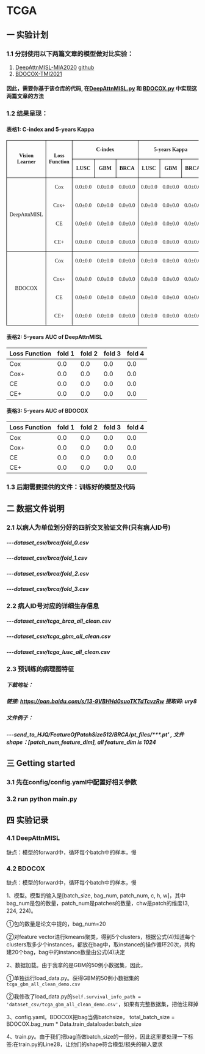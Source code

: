 # TCGA

## 一 实验计划
### 1.1 分别使用以下两篇文章的模型做对比实验：
1. [DeepAttnMISL-MIA2020](paper/DeepAttnMISL-MIA2020.pdf) [github](https://github.com/uta-smile/DeepAttnMISL)
2. [BDOCOX-TMI2021](paper/BDOCOX-TMI2021.pdf)
#### 因此，需要你基于该仓库的代码, 在[DeepAttnMISL.py](models/DeepAttnMISL.py) 和 [BDOCOX.py](models/BDOCOX.py) 中实现这两篇文章的方法

### 1.2 结果呈现：
#### 表格1: C-index and 5-years Kappa
<table class="MsoTableGrid" border="1" cellspacing="0" style="border-collapse:collapse;mso-table-layout-alt:fixed;border:none;
mso-border-left-alt:0.5000pt solid windowtext;mso-border-top-alt:0.5000pt solid windowtext;mso-border-right-alt:0.5000pt solid windowtext;
mso-border-bottom-alt:0.5000pt solid windowtext;mso-border-insideh:0.5000pt solid windowtext;mso-border-insidev:0.5000pt solid windowtext;
mso-padding-alt:0.0000pt 5.4000pt 0.0000pt 5.4000pt ;"><tbody><tr><td width="81" valign="center" rowspan="2" style="width:81.3500pt;padding:0.0000pt 5.4000pt 0.0000pt 5.4000pt ;border-left:1.0000pt solid windowtext;
mso-border-left-alt:0.5000pt solid windowtext;border-right:1.0000pt solid windowtext;mso-border-right-alt:0.5000pt solid windowtext;
border-top:1.0000pt solid windowtext;mso-border-top-alt:0.5000pt solid windowtext;border-bottom:1.0000pt solid windowtext;
mso-border-bottom-alt:0.5000pt solid windowtext;"><p class="MsoNormal" align="center" style="text-align:center;"><b><span style="font-family:宋体;mso-ascii-font-family:Calibri;mso-hansi-font-family:Calibri;
mso-bidi-font-family:'Times New Roman';font-weight:bold;font-size:10.5000pt;
mso-font-kerning:1.0000pt;"><font face="Calibri">Vision Learner</font></span></b><b><span style="font-family:Calibri;mso-fareast-font-family:宋体;mso-bidi-font-family:'Times New Roman';
font-weight:bold;font-size:10.5000pt;mso-font-kerning:1.0000pt;"><o:p></o:p></span></b></p></td><td width="54" valign="center" rowspan="2" style="width:54.7000pt;padding:0.0000pt 5.4000pt 0.0000pt 5.4000pt ;border-left:1.0000pt solid windowtext;
mso-border-left-alt:0.5000pt solid windowtext;border-right:1.0000pt solid windowtext;mso-border-right-alt:0.5000pt solid windowtext;
border-top:1.0000pt solid windowtext;mso-border-top-alt:0.5000pt solid windowtext;border-bottom:1.0000pt solid windowtext;
mso-border-bottom-alt:0.5000pt solid windowtext;"><p class="MsoNormal" align="center" style="text-align:center;"><b><span style="font-family:Calibri;mso-fareast-font-family:宋体;mso-bidi-font-family:'Times New Roman';
font-weight:bold;font-size:10.5000pt;mso-font-kerning:1.0000pt;">Loss Function</span></b><b><span style="font-family:Calibri;mso-fareast-font-family:宋体;mso-bidi-font-family:'Times New Roman';
font-weight:bold;font-size:10.5000pt;mso-font-kerning:1.0000pt;"><o:p></o:p></span></b></p></td><td width="146" valign="center" colspan="3" style="width:146.6500pt;padding:0.0000pt 5.4000pt 0.0000pt 5.4000pt ;border-left:1.0000pt solid windowtext;
mso-border-left-alt:0.5000pt solid windowtext;border-right:1.0000pt solid windowtext;mso-border-right-alt:0.5000pt solid windowtext;
border-top:1.0000pt solid windowtext;mso-border-top-alt:0.5000pt solid windowtext;border-bottom:1.0000pt solid windowtext;
mso-border-bottom-alt:0.5000pt solid windowtext;"><p class="MsoNormal" align="center" style="text-align:center;"><b><span style="font-family:Calibri;mso-fareast-font-family:宋体;mso-bidi-font-family:'Times New Roman';
font-weight:bold;font-size:10.5000pt;mso-font-kerning:1.0000pt;">C-index</span></b><b><span style="font-family:Calibri;mso-fareast-font-family:宋体;mso-bidi-font-family:'Times New Roman';
font-weight:bold;font-size:10.5000pt;mso-font-kerning:1.0000pt;"><o:p></o:p></span></b></p></td><td width="143" valign="center" colspan="3" style="width:143.4000pt;padding:0.0000pt 5.4000pt 0.0000pt 5.4000pt ;border-left:1.0000pt solid windowtext;
mso-border-left-alt:0.5000pt solid windowtext;border-right:1.0000pt solid windowtext;mso-border-right-alt:0.5000pt solid windowtext;
border-top:1.0000pt solid windowtext;mso-border-top-alt:0.5000pt solid windowtext;border-bottom:1.0000pt solid windowtext;
mso-border-bottom-alt:0.5000pt solid windowtext;"><p class="MsoNormal" align="center" style="text-align:center;"><b><span style="font-family:Calibri;mso-fareast-font-family:宋体;mso-bidi-font-family:'Times New Roman';
font-weight:bold;font-size:10.5000pt;mso-font-kerning:1.0000pt;">5-years Kappa</span></b><b><span style="font-family:Calibri;mso-fareast-font-family:宋体;mso-bidi-font-family:'Times New Roman';
font-weight:bold;font-size:10.5000pt;mso-font-kerning:1.0000pt;"><o:p></o:p></span></b></p></td></tr><tr><td width="50" valign="center" style="width:50.0000pt;padding:0.0000pt 5.4000pt 0.0000pt 5.4000pt ;border-left:1.0000pt solid windowtext;
mso-border-left-alt:0.5000pt solid windowtext;border-right:1.0000pt solid windowtext;mso-border-right-alt:0.5000pt solid windowtext;
border-top:none;mso-border-top-alt:0.5000pt solid windowtext;border-bottom:1.0000pt solid windowtext;
mso-border-bottom-alt:0.5000pt solid windowtext;"><p class="MsoNormal" align="center" style="text-align:center;"><b><span style="font-family:Calibri;mso-fareast-font-family:宋体;mso-bidi-font-family:'Times New Roman';
font-weight:bold;font-size:10.5000pt;mso-font-kerning:1.0000pt;">LUSC</span></b><b><span style="font-family:Calibri;mso-fareast-font-family:宋体;mso-bidi-font-family:'Times New Roman';
font-weight:bold;font-size:10.5000pt;mso-font-kerning:1.0000pt;"><o:p></o:p></span></b></p></td><td width="48" valign="center" style="width:48.0000pt;padding:0.0000pt 5.4000pt 0.0000pt 5.4000pt ;border-left:1.0000pt solid windowtext;
mso-border-left-alt:0.5000pt solid windowtext;border-right:1.0000pt solid windowtext;mso-border-right-alt:0.5000pt solid windowtext;
border-top:none;mso-border-top-alt:0.5000pt solid windowtext;border-bottom:1.0000pt solid windowtext;
mso-border-bottom-alt:0.5000pt solid windowtext;"><p class="MsoNormal" align="center" style="text-align:center;"><b><span style="font-family:Calibri;mso-fareast-font-family:宋体;mso-bidi-font-family:'Times New Roman';
font-weight:bold;font-size:10.5000pt;mso-font-kerning:1.0000pt;">GBM</span></b><b><span style="font-family:Calibri;mso-fareast-font-family:宋体;mso-bidi-font-family:'Times New Roman';
font-weight:bold;font-size:10.5000pt;mso-font-kerning:1.0000pt;"><o:p></o:p></span></b></p></td><td width="48" valign="center" style="width:48.6500pt;padding:0.0000pt 5.4000pt 0.0000pt 5.4000pt ;border-left:1.0000pt solid windowtext;
mso-border-left-alt:0.5000pt solid windowtext;border-right:1.0000pt solid windowtext;mso-border-right-alt:0.5000pt solid windowtext;
border-top:1.0000pt solid windowtext;mso-border-top-alt:0.5000pt solid windowtext;border-bottom:1.0000pt solid windowtext;
mso-border-bottom-alt:0.5000pt solid windowtext;"><p class="MsoNormal" align="center" style="text-align:center;"><b><span style="font-family:Calibri;mso-fareast-font-family:宋体;mso-bidi-font-family:'Times New Roman';
font-weight:bold;font-size:10.5000pt;mso-font-kerning:1.0000pt;">BRCA</span></b><b><span style="font-family:Calibri;mso-fareast-font-family:宋体;mso-bidi-font-family:'Times New Roman';
font-weight:bold;font-size:10.5000pt;mso-font-kerning:1.0000pt;"><o:p></o:p></span></b></p></td><td width="48" valign="center" style="width:48.0000pt;padding:0.0000pt 5.4000pt 0.0000pt 5.4000pt ;border-left:1.0000pt solid windowtext;
mso-border-left-alt:0.5000pt solid windowtext;border-right:1.0000pt solid windowtext;mso-border-right-alt:0.5000pt solid windowtext;
border-top:1.0000pt solid windowtext;mso-border-top-alt:0.5000pt solid windowtext;border-bottom:1.0000pt solid windowtext;
mso-border-bottom-alt:0.5000pt solid windowtext;"><p class="MsoNormal" align="center" style="text-align:center;"><b><span style="font-family:Calibri;mso-fareast-font-family:宋体;mso-bidi-font-family:'Times New Roman';
font-weight:bold;font-size:10.5000pt;mso-font-kerning:1.0000pt;">LUSC</span></b><b><span style="font-family:Calibri;mso-fareast-font-family:宋体;mso-bidi-font-family:'Times New Roman';
font-weight:bold;font-size:10.5000pt;mso-font-kerning:1.0000pt;"><o:p></o:p></span></b></p></td><td width="48" valign="center" style="width:48.0000pt;padding:0.0000pt 5.4000pt 0.0000pt 5.4000pt ;border-left:1.0000pt solid windowtext;
mso-border-left-alt:0.5000pt solid windowtext;border-right:1.0000pt solid windowtext;mso-border-right-alt:0.5000pt solid windowtext;
border-top:1.0000pt solid windowtext;mso-border-top-alt:0.5000pt solid windowtext;border-bottom:1.0000pt solid windowtext;
mso-border-bottom-alt:0.5000pt solid windowtext;"><p class="MsoNormal" align="center" style="text-align:center;"><b><span style="font-family:Calibri;mso-fareast-font-family:宋体;mso-bidi-font-family:'Times New Roman';
font-weight:bold;font-size:10.5000pt;mso-font-kerning:1.0000pt;">GBM</span></b><b><span style="font-family:Calibri;mso-fareast-font-family:宋体;mso-bidi-font-family:'Times New Roman';
font-weight:bold;font-size:10.5000pt;mso-font-kerning:1.0000pt;"><o:p></o:p></span></b></p></td><td width="47" valign="center" style="width:47.4000pt;padding:0.0000pt 5.4000pt 0.0000pt 5.4000pt ;border-left:1.0000pt solid windowtext;
mso-border-left-alt:0.5000pt solid windowtext;border-right:1.0000pt solid windowtext;mso-border-right-alt:0.5000pt solid windowtext;
border-top:1.0000pt solid windowtext;mso-border-top-alt:0.5000pt solid windowtext;border-bottom:1.0000pt solid windowtext;
mso-border-bottom-alt:0.5000pt solid windowtext;"><p class="MsoNormal" align="center" style="text-align:center;"><b><span style="font-family:Calibri;mso-fareast-font-family:宋体;mso-bidi-font-family:'Times New Roman';
font-weight:bold;font-size:10.5000pt;mso-font-kerning:1.0000pt;">BRCA</span></b><b><span style="font-family:Calibri;mso-fareast-font-family:宋体;mso-bidi-font-family:'Times New Roman';
font-weight:bold;font-size:10.5000pt;mso-font-kerning:1.0000pt;"><o:p></o:p></span></b></p></td></tr><tr><td width="81" valign="center" rowspan="4" style="width:81.3500pt;padding:0.0000pt 5.4000pt 0.0000pt 5.4000pt ;border-left:1.0000pt solid windowtext;
mso-border-left-alt:0.5000pt solid windowtext;border-right:1.0000pt solid windowtext;mso-border-right-alt:0.5000pt solid windowtext;
border-top:none;mso-border-top-alt:none;border-bottom:1.0000pt solid windowtext;
mso-border-bottom-alt:0.5000pt solid windowtext;"><p class="MsoNormal" align="center" style="text-align:center;"><span style="font-family:宋体;mso-ascii-font-family:Calibri;mso-hansi-font-family:Calibri;
mso-bidi-font-family:'Times New Roman';font-size:10.5000pt;mso-font-kerning:1.0000pt;"><font face="Calibri">DeepAttnMISL</font></span><span style="font-family:宋体;mso-ascii-font-family:Calibri;mso-hansi-font-family:Calibri;
mso-bidi-font-family:'Times New Roman';font-size:10.5000pt;mso-font-kerning:1.0000pt;"><o:p></o:p></span></p></td><td width="54" valign="center" style="width:54.7000pt;padding:0.0000pt 5.4000pt 0.0000pt 5.4000pt ;border-left:none;
mso-border-left-alt:none;border-right:1.0000pt solid windowtext;mso-border-right-alt:0.5000pt solid windowtext;
border-top:none;mso-border-top-alt:0.5000pt solid windowtext;border-bottom:none;
mso-border-bottom-alt:none;"><p class="MsoNormal" align="center" style="text-align:center;"><span style="font-family:宋体;mso-ascii-font-family:Calibri;mso-hansi-font-family:Calibri;
mso-bidi-font-family:'Times New Roman';font-size:10.5000pt;mso-font-kerning:1.0000pt;"><font face="Calibri">Cox</font></span><span style="font-family:宋体;mso-ascii-font-family:Calibri;mso-hansi-font-family:Calibri;
mso-bidi-font-family:'Times New Roman';font-size:10.5000pt;mso-font-kerning:1.0000pt;"><o:p></o:p></span></p></td><td width="50" valign="center" style="width:50.0000pt;padding:0.0000pt 5.4000pt 0.0000pt 5.4000pt ;border-left:none;
mso-border-left-alt:none;border-right:none;mso-border-right-alt:none;
border-top:none;mso-border-top-alt:0.5000pt solid windowtext;border-bottom:none;
mso-border-bottom-alt:none;"><p class="MsoNormal" align="center" style="text-align:center;"><span style="font-family:Calibri;mso-fareast-font-family:宋体;mso-bidi-font-family:'Times New Roman';
font-size:10.5000pt;mso-font-kerning:1.0000pt;">0.0±0.0</span><span style="font-family:Calibri;mso-fareast-font-family:宋体;mso-bidi-font-family:'Times New Roman';
font-size:10.5000pt;mso-font-kerning:1.0000pt;"><o:p></o:p></span></p></td><td width="48" valign="center" style="width:48.0000pt;padding:0.0000pt 5.4000pt 0.0000pt 5.4000pt ;border-left:none;
mso-border-left-alt:none;border-right:none;mso-border-right-alt:none;
border-top:none;mso-border-top-alt:0.5000pt solid windowtext;border-bottom:none;
mso-border-bottom-alt:none;"><p class="MsoNormal" align="center" style="text-align:center;"><span style="font-family:Calibri;mso-fareast-font-family:宋体;mso-bidi-font-family:'Times New Roman';
font-size:10.5000pt;mso-font-kerning:1.0000pt;">0.0±0.0</span><span style="font-family:Calibri;mso-fareast-font-family:宋体;mso-bidi-font-family:'Times New Roman';
font-size:10.5000pt;mso-font-kerning:1.0000pt;"><o:p></o:p></span></p></td><td width="48" valign="center" style="width:48.6500pt;padding:0.0000pt 5.4000pt 0.0000pt 5.4000pt ;border-left:none;
mso-border-left-alt:none;border-right:1.0000pt solid windowtext;mso-border-right-alt:0.5000pt solid windowtext;
border-top:none;mso-border-top-alt:0.5000pt solid windowtext;border-bottom:none;
mso-border-bottom-alt:none;"><p class="MsoNormal" align="center" style="text-align:center;"><span style="font-family:Calibri;mso-fareast-font-family:宋体;mso-bidi-font-family:'Times New Roman';
font-size:10.5000pt;mso-font-kerning:1.0000pt;">0.0±0.0</span><span style="font-family:Calibri;mso-fareast-font-family:宋体;mso-bidi-font-family:'Times New Roman';
font-size:10.5000pt;mso-font-kerning:1.0000pt;"><o:p></o:p></span></p></td><td width="48" valign="center" style="width:48.0000pt;padding:0.0000pt 5.4000pt 0.0000pt 5.4000pt ;border-left:none;
mso-border-left-alt:none;border-right:none;mso-border-right-alt:none;
border-top:none;mso-border-top-alt:0.5000pt solid windowtext;border-bottom:none;
mso-border-bottom-alt:none;"><p class="MsoNormal" align="center" style="text-align:center;"><span style="font-family:Calibri;mso-fareast-font-family:宋体;mso-bidi-font-family:'Times New Roman';
font-size:10.5000pt;mso-font-kerning:1.0000pt;">0.0±0.0</span><span style="font-family:Calibri;mso-fareast-font-family:宋体;mso-bidi-font-family:'Times New Roman';
font-size:10.5000pt;mso-font-kerning:1.0000pt;"><o:p></o:p></span></p></td><td width="48" valign="center" style="width:48.0000pt;padding:0.0000pt 5.4000pt 0.0000pt 5.4000pt ;border-left:none;
mso-border-left-alt:none;border-right:none;mso-border-right-alt:none;
border-top:none;mso-border-top-alt:0.5000pt solid windowtext;border-bottom:none;
mso-border-bottom-alt:none;"><p class="MsoNormal" align="center" style="text-align:center;"><span style="font-family:Calibri;mso-fareast-font-family:宋体;mso-bidi-font-family:'Times New Roman';
font-size:10.5000pt;mso-font-kerning:1.0000pt;">0.0±0.0</span><span style="font-family:Calibri;mso-fareast-font-family:宋体;mso-bidi-font-family:'Times New Roman';
font-size:10.5000pt;mso-font-kerning:1.0000pt;"><o:p></o:p></span></p></td><td width="47" valign="center" style="width:47.4000pt;padding:0.0000pt 5.4000pt 0.0000pt 5.4000pt ;border-left:none;
mso-border-left-alt:none;border-right:1.0000pt solid windowtext;mso-border-right-alt:0.5000pt solid windowtext;
border-top:none;mso-border-top-alt:0.5000pt solid windowtext;border-bottom:none;
mso-border-bottom-alt:none;"><p class="MsoNormal" align="center" style="text-align:center;"><span style="font-family:Calibri;mso-fareast-font-family:宋体;mso-bidi-font-family:'Times New Roman';
font-size:10.5000pt;mso-font-kerning:1.0000pt;">0.0±0.0</span><span style="font-family:Calibri;mso-fareast-font-family:宋体;mso-bidi-font-family:'Times New Roman';
font-size:10.5000pt;mso-font-kerning:1.0000pt;"><o:p></o:p></span></p></td></tr><tr><td width="54" valign="center" style="width:54.7000pt;padding:0.0000pt 5.4000pt 0.0000pt 5.4000pt ;border-left:none;
mso-border-left-alt:none;border-right:1.0000pt solid windowtext;mso-border-right-alt:0.5000pt solid windowtext;
border-top:none;mso-border-top-alt:none;border-bottom:none;
mso-border-bottom-alt:none;"><p class="MsoNormal" align="center" style="text-align:center;"><span style="font-family:Calibri;mso-fareast-font-family:宋体;mso-bidi-font-family:'Times New Roman';
font-size:10.5000pt;mso-font-kerning:1.0000pt;">Cox+</span><span style="font-family:Calibri;mso-fareast-font-family:宋体;mso-bidi-font-family:'Times New Roman';
font-size:10.5000pt;mso-font-kerning:1.0000pt;"><o:p></o:p></span></p></td><td width="50" valign="center" style="width:50.0000pt;padding:0.0000pt 5.4000pt 0.0000pt 5.4000pt ;border-left:none;
mso-border-left-alt:none;border-right:none;mso-border-right-alt:none;
border-top:none;mso-border-top-alt:none;border-bottom:none;
mso-border-bottom-alt:none;"><p class="MsoNormal" align="center" style="text-align:center;"><span style="font-family:Calibri;mso-fareast-font-family:宋体;mso-bidi-font-family:'Times New Roman';
font-size:10.5000pt;mso-font-kerning:1.0000pt;">0.0±0.0</span><span style="font-family:Calibri;mso-fareast-font-family:宋体;mso-bidi-font-family:'Times New Roman';
font-size:10.5000pt;mso-font-kerning:1.0000pt;"><o:p></o:p></span></p></td><td width="48" valign="center" style="width:48.0000pt;padding:0.0000pt 5.4000pt 0.0000pt 5.4000pt ;border-left:none;
mso-border-left-alt:none;border-right:none;mso-border-right-alt:none;
border-top:none;mso-border-top-alt:none;border-bottom:none;
mso-border-bottom-alt:none;"><p class="MsoNormal" align="center" style="text-align:center;"><span style="font-family:Calibri;mso-fareast-font-family:宋体;mso-bidi-font-family:'Times New Roman';
font-size:10.5000pt;mso-font-kerning:1.0000pt;">0.0±0.0</span><span style="font-family:Calibri;mso-fareast-font-family:宋体;mso-bidi-font-family:'Times New Roman';
font-size:10.5000pt;mso-font-kerning:1.0000pt;"><o:p></o:p></span></p></td><td width="48" valign="center" style="width:48.6500pt;padding:0.0000pt 5.4000pt 0.0000pt 5.4000pt ;border-left:none;
mso-border-left-alt:none;border-right:1.0000pt solid windowtext;mso-border-right-alt:0.5000pt solid windowtext;
border-top:none;mso-border-top-alt:none;border-bottom:none;
mso-border-bottom-alt:none;"><p class="MsoNormal" align="center" style="text-align:center;"><span style="font-family:Calibri;mso-fareast-font-family:宋体;mso-bidi-font-family:'Times New Roman';
font-size:10.5000pt;mso-font-kerning:1.0000pt;">0.0±0.0</span><span style="font-family:Calibri;mso-fareast-font-family:宋体;mso-bidi-font-family:'Times New Roman';
font-size:10.5000pt;mso-font-kerning:1.0000pt;"><o:p></o:p></span></p></td><td width="48" valign="center" style="width:48.0000pt;padding:0.0000pt 5.4000pt 0.0000pt 5.4000pt ;border-left:none;
mso-border-left-alt:none;border-right:none;mso-border-right-alt:none;
border-top:none;mso-border-top-alt:none;border-bottom:none;
mso-border-bottom-alt:none;"><p class="MsoNormal" align="center" style="text-align:center;"><span style="font-family:Calibri;mso-fareast-font-family:宋体;mso-bidi-font-family:'Times New Roman';
font-size:10.5000pt;mso-font-kerning:1.0000pt;">0.0±0.0</span><span style="font-family:Calibri;mso-fareast-font-family:宋体;mso-bidi-font-family:'Times New Roman';
font-size:10.5000pt;mso-font-kerning:1.0000pt;"><o:p></o:p></span></p></td><td width="48" valign="center" style="width:48.0000pt;padding:0.0000pt 5.4000pt 0.0000pt 5.4000pt ;border-left:none;
mso-border-left-alt:none;border-right:none;mso-border-right-alt:none;
border-top:none;mso-border-top-alt:none;border-bottom:none;
mso-border-bottom-alt:none;"><p class="MsoNormal" align="center" style="text-align:center;"><span style="font-family:Calibri;mso-fareast-font-family:宋体;mso-bidi-font-family:'Times New Roman';
font-size:10.5000pt;mso-font-kerning:1.0000pt;">0.0±0.0</span><span style="font-family:Calibri;mso-fareast-font-family:宋体;mso-bidi-font-family:'Times New Roman';
font-size:10.5000pt;mso-font-kerning:1.0000pt;"><o:p></o:p></span></p></td><td width="47" valign="center" style="width:47.4000pt;padding:0.0000pt 5.4000pt 0.0000pt 5.4000pt ;border-left:none;
mso-border-left-alt:none;border-right:1.0000pt solid windowtext;mso-border-right-alt:0.5000pt solid windowtext;
border-top:none;mso-border-top-alt:none;border-bottom:none;
mso-border-bottom-alt:none;"><p class="MsoNormal" align="center" style="text-align:center;"><span style="font-family:Calibri;mso-fareast-font-family:宋体;mso-bidi-font-family:'Times New Roman';
font-size:10.5000pt;mso-font-kerning:1.0000pt;">0.0±0.0</span><span style="font-family:Calibri;mso-fareast-font-family:宋体;mso-bidi-font-family:'Times New Roman';
font-size:10.5000pt;mso-font-kerning:1.0000pt;"><o:p></o:p></span></p></td></tr><tr><td width="54" valign="center" style="width:54.7000pt;padding:0.0000pt 5.4000pt 0.0000pt 5.4000pt ;border-left:none;
mso-border-left-alt:none;border-right:1.0000pt solid windowtext;mso-border-right-alt:0.5000pt solid windowtext;
border-top:none;mso-border-top-alt:none;border-bottom:none;
mso-border-bottom-alt:none;"><p class="MsoNormal" align="center" style="text-align:center;"><span style="font-family:Calibri;mso-fareast-font-family:宋体;mso-bidi-font-family:'Times New Roman';
font-size:10.5000pt;mso-font-kerning:1.0000pt;">CE</span><span style="font-family:Calibri;mso-fareast-font-family:宋体;mso-bidi-font-family:'Times New Roman';
font-size:10.5000pt;mso-font-kerning:1.0000pt;"><o:p></o:p></span></p></td><td width="50" valign="center" style="width:50.0000pt;padding:0.0000pt 5.4000pt 0.0000pt 5.4000pt ;border-left:none;
mso-border-left-alt:none;border-right:none;mso-border-right-alt:none;
border-top:none;mso-border-top-alt:none;border-bottom:none;
mso-border-bottom-alt:none;"><p class="MsoNormal" align="center" style="text-align:center;"><span style="font-family:Calibri;mso-fareast-font-family:宋体;mso-bidi-font-family:'Times New Roman';
font-size:10.5000pt;mso-font-kerning:1.0000pt;">0.0±0.0</span><span style="font-family:Calibri;mso-fareast-font-family:宋体;mso-bidi-font-family:'Times New Roman';
font-size:10.5000pt;mso-font-kerning:1.0000pt;"><o:p></o:p></span></p></td><td width="48" valign="center" style="width:48.0000pt;padding:0.0000pt 5.4000pt 0.0000pt 5.4000pt ;border-left:none;
mso-border-left-alt:none;border-right:none;mso-border-right-alt:none;
border-top:none;mso-border-top-alt:none;border-bottom:none;
mso-border-bottom-alt:none;"><p class="MsoNormal" align="center" style="text-align:center;"><span style="font-family:Calibri;mso-fareast-font-family:宋体;mso-bidi-font-family:'Times New Roman';
font-size:10.5000pt;mso-font-kerning:1.0000pt;">0.0±0.0</span><span style="font-family:Calibri;mso-fareast-font-family:宋体;mso-bidi-font-family:'Times New Roman';
font-size:10.5000pt;mso-font-kerning:1.0000pt;"><o:p></o:p></span></p></td><td width="48" valign="center" style="width:48.6500pt;padding:0.0000pt 5.4000pt 0.0000pt 5.4000pt ;border-left:none;
mso-border-left-alt:none;border-right:1.0000pt solid windowtext;mso-border-right-alt:0.5000pt solid windowtext;
border-top:none;mso-border-top-alt:none;border-bottom:none;
mso-border-bottom-alt:none;"><p class="MsoNormal" align="center" style="text-align:center;"><span style="font-family:Calibri;mso-fareast-font-family:宋体;mso-bidi-font-family:'Times New Roman';
font-size:10.5000pt;mso-font-kerning:1.0000pt;">0.0±0.0</span><span style="font-family:Calibri;mso-fareast-font-family:宋体;mso-bidi-font-family:'Times New Roman';
font-size:10.5000pt;mso-font-kerning:1.0000pt;"><o:p></o:p></span></p></td><td width="48" valign="center" style="width:48.0000pt;padding:0.0000pt 5.4000pt 0.0000pt 5.4000pt ;border-left:none;
mso-border-left-alt:none;border-right:none;mso-border-right-alt:none;
border-top:none;mso-border-top-alt:none;border-bottom:none;
mso-border-bottom-alt:none;"><p class="MsoNormal" align="center" style="text-align:center;"><span style="font-family:Calibri;mso-fareast-font-family:宋体;mso-bidi-font-family:'Times New Roman';
font-size:10.5000pt;mso-font-kerning:1.0000pt;">0.0±0.0</span><span style="font-family:Calibri;mso-fareast-font-family:宋体;mso-bidi-font-family:'Times New Roman';
font-size:10.5000pt;mso-font-kerning:1.0000pt;"><o:p></o:p></span></p></td><td width="48" valign="center" style="width:48.0000pt;padding:0.0000pt 5.4000pt 0.0000pt 5.4000pt ;border-left:none;
mso-border-left-alt:none;border-right:none;mso-border-right-alt:none;
border-top:none;mso-border-top-alt:none;border-bottom:none;
mso-border-bottom-alt:none;"><p class="MsoNormal" align="center" style="text-align:center;"><span style="font-family:Calibri;mso-fareast-font-family:宋体;mso-bidi-font-family:'Times New Roman';
font-size:10.5000pt;mso-font-kerning:1.0000pt;">0.0±0.0</span><span style="font-family:Calibri;mso-fareast-font-family:宋体;mso-bidi-font-family:'Times New Roman';
font-size:10.5000pt;mso-font-kerning:1.0000pt;"><o:p></o:p></span></p></td><td width="47" valign="center" style="width:47.4000pt;padding:0.0000pt 5.4000pt 0.0000pt 5.4000pt ;border-left:none;
mso-border-left-alt:none;border-right:1.0000pt solid windowtext;mso-border-right-alt:0.5000pt solid windowtext;
border-top:none;mso-border-top-alt:none;border-bottom:none;
mso-border-bottom-alt:none;"><p class="MsoNormal" align="center" style="text-align:center;"><span style="font-family:Calibri;mso-fareast-font-family:宋体;mso-bidi-font-family:'Times New Roman';
font-size:10.5000pt;mso-font-kerning:1.0000pt;">0.0±0.0</span><span style="font-family:Calibri;mso-fareast-font-family:宋体;mso-bidi-font-family:'Times New Roman';
font-size:10.5000pt;mso-font-kerning:1.0000pt;"><o:p></o:p></span></p></td></tr><tr><td width="54" valign="center" style="width:54.7000pt;padding:0.0000pt 5.4000pt 0.0000pt 5.4000pt ;border-left:none;
mso-border-left-alt:none;border-right:1.0000pt solid windowtext;mso-border-right-alt:0.5000pt solid windowtext;
border-top:none;mso-border-top-alt:none;border-bottom:1.0000pt solid windowtext;
mso-border-bottom-alt:0.5000pt solid windowtext;"><p class="MsoNormal" align="center" style="text-align:center;"><span style="font-family:Calibri;mso-fareast-font-family:宋体;mso-bidi-font-family:'Times New Roman';
font-size:10.5000pt;mso-font-kerning:1.0000pt;">CE+</span><span style="font-family:Calibri;mso-fareast-font-family:宋体;mso-bidi-font-family:'Times New Roman';
font-size:10.5000pt;mso-font-kerning:1.0000pt;"><o:p></o:p></span></p></td><td width="50" valign="center" style="width:50.0000pt;padding:0.0000pt 5.4000pt 0.0000pt 5.4000pt ;border-left:none;
mso-border-left-alt:none;border-right:none;mso-border-right-alt:none;
border-top:none;mso-border-top-alt:none;border-bottom:1.0000pt solid windowtext;
mso-border-bottom-alt:0.5000pt solid windowtext;"><p class="MsoNormal" align="center" style="text-align:center;"><span style="font-family:Calibri;mso-fareast-font-family:宋体;mso-bidi-font-family:'Times New Roman';
font-size:10.5000pt;mso-font-kerning:1.0000pt;">0.0±0.0</span><span style="font-family:Calibri;mso-fareast-font-family:宋体;mso-bidi-font-family:'Times New Roman';
font-size:10.5000pt;mso-font-kerning:1.0000pt;"><o:p></o:p></span></p></td><td width="48" valign="center" style="width:48.0000pt;padding:0.0000pt 5.4000pt 0.0000pt 5.4000pt ;border-left:none;
mso-border-left-alt:none;border-right:none;mso-border-right-alt:none;
border-top:none;mso-border-top-alt:none;border-bottom:1.0000pt solid windowtext;
mso-border-bottom-alt:0.5000pt solid windowtext;"><p class="MsoNormal" align="center" style="text-align:center;"><span style="font-family:Calibri;mso-fareast-font-family:宋体;mso-bidi-font-family:'Times New Roman';
font-size:10.5000pt;mso-font-kerning:1.0000pt;">0.0±0.0</span><span style="font-family:Calibri;mso-fareast-font-family:宋体;mso-bidi-font-family:'Times New Roman';
font-size:10.5000pt;mso-font-kerning:1.0000pt;"><o:p></o:p></span></p></td><td width="48" valign="center" style="width:48.6500pt;padding:0.0000pt 5.4000pt 0.0000pt 5.4000pt ;border-left:none;
mso-border-left-alt:none;border-right:1.0000pt solid windowtext;mso-border-right-alt:0.5000pt solid windowtext;
border-top:none;mso-border-top-alt:none;border-bottom:1.0000pt solid windowtext;
mso-border-bottom-alt:0.5000pt solid windowtext;"><p class="MsoNormal" align="center" style="text-align:center;"><span style="font-family:Calibri;mso-fareast-font-family:宋体;mso-bidi-font-family:'Times New Roman';
font-size:10.5000pt;mso-font-kerning:1.0000pt;">0.0±0.0</span><span style="font-family:Calibri;mso-fareast-font-family:宋体;mso-bidi-font-family:'Times New Roman';
font-size:10.5000pt;mso-font-kerning:1.0000pt;"><o:p></o:p></span></p></td><td width="48" valign="center" style="width:48.0000pt;padding:0.0000pt 5.4000pt 0.0000pt 5.4000pt ;border-left:none;
mso-border-left-alt:none;border-right:none;mso-border-right-alt:none;
border-top:none;mso-border-top-alt:none;border-bottom:1.0000pt solid windowtext;
mso-border-bottom-alt:0.5000pt solid windowtext;"><p class="MsoNormal" align="center" style="text-align:center;"><span style="font-family:Calibri;mso-fareast-font-family:宋体;mso-bidi-font-family:'Times New Roman';
font-size:10.5000pt;mso-font-kerning:1.0000pt;">0.0±0.0</span><span style="font-family:Calibri;mso-fareast-font-family:宋体;mso-bidi-font-family:'Times New Roman';
font-size:10.5000pt;mso-font-kerning:1.0000pt;"><o:p></o:p></span></p></td><td width="48" valign="center" style="width:48.0000pt;padding:0.0000pt 5.4000pt 0.0000pt 5.4000pt ;border-left:none;
mso-border-left-alt:none;border-right:none;mso-border-right-alt:none;
border-top:none;mso-border-top-alt:none;border-bottom:1.0000pt solid windowtext;
mso-border-bottom-alt:0.5000pt solid windowtext;"><p class="MsoNormal" align="center" style="text-align:center;"><span style="font-family:Calibri;mso-fareast-font-family:宋体;mso-bidi-font-family:'Times New Roman';
font-size:10.5000pt;mso-font-kerning:1.0000pt;">0.0±0.0</span><span style="font-family:Calibri;mso-fareast-font-family:宋体;mso-bidi-font-family:'Times New Roman';
font-size:10.5000pt;mso-font-kerning:1.0000pt;"><o:p></o:p></span></p></td><td width="47" valign="center" style="width:47.4000pt;padding:0.0000pt 5.4000pt 0.0000pt 5.4000pt ;border-left:none;
mso-border-left-alt:none;border-right:1.0000pt solid windowtext;mso-border-right-alt:0.5000pt solid windowtext;
border-top:none;mso-border-top-alt:none;border-bottom:1.0000pt solid windowtext;
mso-border-bottom-alt:0.5000pt solid windowtext;"><p class="MsoNormal" align="center" style="text-align:center;"><span style="font-family:Calibri;mso-fareast-font-family:宋体;mso-bidi-font-family:'Times New Roman';
font-size:10.5000pt;mso-font-kerning:1.0000pt;">0.0±0.0</span><span style="font-family:Calibri;mso-fareast-font-family:宋体;mso-bidi-font-family:'Times New Roman';
font-size:10.5000pt;mso-font-kerning:1.0000pt;"><o:p></o:p></span></p></td></tr><tr><td width="81" valign="center" rowspan="4" style="width:81.3500pt;padding:0.0000pt 5.4000pt 0.0000pt 5.4000pt ;border-left:1.0000pt solid windowtext;
mso-border-left-alt:0.5000pt solid windowtext;border-right:1.0000pt solid windowtext;mso-border-right-alt:0.5000pt solid windowtext;
border-top:none;mso-border-top-alt:none;border-bottom:1.0000pt solid windowtext;
mso-border-bottom-alt:0.5000pt solid windowtext;"><p class="MsoNormal" align="center" style="text-align:center;"><span style="font-family:Calibri;mso-fareast-font-family:宋体;mso-bidi-font-family:'Times New Roman';
font-size:10.5000pt;mso-font-kerning:1.0000pt;">BDOCOX</span><span style="font-family:Calibri;mso-fareast-font-family:宋体;mso-bidi-font-family:'Times New Roman';
font-size:10.5000pt;mso-font-kerning:1.0000pt;"><o:p></o:p></span></p></td><td width="54" valign="center" style="width:54.7000pt;padding:0.0000pt 5.4000pt 0.0000pt 5.4000pt ;border-left:none;
mso-border-left-alt:none;border-right:1.0000pt solid windowtext;mso-border-right-alt:0.5000pt solid windowtext;
border-top:none;mso-border-top-alt:0.5000pt solid windowtext;border-bottom:none;
mso-border-bottom-alt:none;"><p class="MsoNormal" align="center" style="text-align:center;"><span style="font-family:宋体;mso-ascii-font-family:Calibri;mso-hansi-font-family:Calibri;
mso-bidi-font-family:'Times New Roman';font-size:10.5000pt;mso-font-kerning:1.0000pt;"><font face="Calibri">Cox</font></span><span style="font-family:宋体;mso-ascii-font-family:Calibri;mso-hansi-font-family:Calibri;
mso-bidi-font-family:'Times New Roman';font-size:10.5000pt;mso-font-kerning:1.0000pt;"><o:p></o:p></span></p></td><td width="50" valign="center" style="width:50.0000pt;padding:0.0000pt 5.4000pt 0.0000pt 5.4000pt ;border-left:none;
mso-border-left-alt:none;border-right:none;mso-border-right-alt:none;
border-top:none;mso-border-top-alt:0.5000pt solid windowtext;border-bottom:none;
mso-border-bottom-alt:none;"><p class="MsoNormal" align="center" style="text-align:center;"><span style="font-family:Calibri;mso-fareast-font-family:宋体;mso-bidi-font-family:'Times New Roman';
font-size:10.5000pt;mso-font-kerning:1.0000pt;">0.0±0.0</span><span style="font-family:Calibri;mso-fareast-font-family:宋体;mso-bidi-font-family:'Times New Roman';
font-size:10.5000pt;mso-font-kerning:1.0000pt;"><o:p></o:p></span></p></td><td width="48" valign="center" style="width:48.0000pt;padding:0.0000pt 5.4000pt 0.0000pt 5.4000pt ;border-left:none;
mso-border-left-alt:none;border-right:none;mso-border-right-alt:none;
border-top:none;mso-border-top-alt:0.5000pt solid windowtext;border-bottom:none;
mso-border-bottom-alt:none;"><p class="MsoNormal" align="center" style="text-align:center;"><span style="font-family:Calibri;mso-fareast-font-family:宋体;mso-bidi-font-family:'Times New Roman';
font-size:10.5000pt;mso-font-kerning:1.0000pt;">0.0±0.0</span><span style="font-family:Calibri;mso-fareast-font-family:宋体;mso-bidi-font-family:'Times New Roman';
font-size:10.5000pt;mso-font-kerning:1.0000pt;"><o:p></o:p></span></p></td><td width="48" valign="center" style="width:48.6500pt;padding:0.0000pt 5.4000pt 0.0000pt 5.4000pt ;border-left:none;
mso-border-left-alt:none;border-right:1.0000pt solid windowtext;mso-border-right-alt:0.5000pt solid windowtext;
border-top:none;mso-border-top-alt:0.5000pt solid windowtext;border-bottom:none;
mso-border-bottom-alt:none;"><p class="MsoNormal" align="center" style="text-align:center;"><span style="font-family:Calibri;mso-fareast-font-family:宋体;mso-bidi-font-family:'Times New Roman';
font-size:10.5000pt;mso-font-kerning:1.0000pt;">0.0±0.0</span><span style="font-family:Calibri;mso-fareast-font-family:宋体;mso-bidi-font-family:'Times New Roman';
font-size:10.5000pt;mso-font-kerning:1.0000pt;"><o:p></o:p></span></p></td><td width="48" valign="center" style="width:48.0000pt;padding:0.0000pt 5.4000pt 0.0000pt 5.4000pt ;border-left:none;
mso-border-left-alt:none;border-right:none;mso-border-right-alt:none;
border-top:none;mso-border-top-alt:0.5000pt solid windowtext;border-bottom:none;
mso-border-bottom-alt:none;"><p class="MsoNormal" align="center" style="text-align:center;"><span style="font-family:Calibri;mso-fareast-font-family:宋体;mso-bidi-font-family:'Times New Roman';
font-size:10.5000pt;mso-font-kerning:1.0000pt;">0.0±0.0</span><span style="font-family:Calibri;mso-fareast-font-family:宋体;mso-bidi-font-family:'Times New Roman';
font-size:10.5000pt;mso-font-kerning:1.0000pt;"><o:p></o:p></span></p></td><td width="48" valign="center" style="width:48.0000pt;padding:0.0000pt 5.4000pt 0.0000pt 5.4000pt ;border-left:none;
mso-border-left-alt:none;border-right:none;mso-border-right-alt:none;
border-top:none;mso-border-top-alt:0.5000pt solid windowtext;border-bottom:none;
mso-border-bottom-alt:none;"><p class="MsoNormal" align="center" style="text-align:center;"><span style="font-family:Calibri;mso-fareast-font-family:宋体;mso-bidi-font-family:'Times New Roman';
font-size:10.5000pt;mso-font-kerning:1.0000pt;">0.0±0.0</span><span style="font-family:Calibri;mso-fareast-font-family:宋体;mso-bidi-font-family:'Times New Roman';
font-size:10.5000pt;mso-font-kerning:1.0000pt;"><o:p></o:p></span></p></td><td width="47" valign="center" style="width:47.4000pt;padding:0.0000pt 5.4000pt 0.0000pt 5.4000pt ;border-left:none;
mso-border-left-alt:none;border-right:1.0000pt solid windowtext;mso-border-right-alt:0.5000pt solid windowtext;
border-top:none;mso-border-top-alt:0.5000pt solid windowtext;border-bottom:none;
mso-border-bottom-alt:none;"><p class="MsoNormal" align="center" style="text-align:center;"><span style="font-family:Calibri;mso-fareast-font-family:宋体;mso-bidi-font-family:'Times New Roman';
font-size:10.5000pt;mso-font-kerning:1.0000pt;">0.0±0.0</span><span style="font-family:Calibri;mso-fareast-font-family:宋体;mso-bidi-font-family:'Times New Roman';
font-size:10.5000pt;mso-font-kerning:1.0000pt;"><o:p></o:p></span></p></td></tr><tr><td width="54" valign="center" style="width:54.7000pt;padding:0.0000pt 5.4000pt 0.0000pt 5.4000pt ;border-left:none;
mso-border-left-alt:none;border-right:1.0000pt solid windowtext;mso-border-right-alt:0.5000pt solid windowtext;
border-top:none;mso-border-top-alt:none;border-bottom:none;
mso-border-bottom-alt:none;"><p class="MsoNormal" align="center" style="text-align:center;"><span style="font-family:Calibri;mso-fareast-font-family:宋体;mso-bidi-font-family:'Times New Roman';
font-size:10.5000pt;mso-font-kerning:1.0000pt;">Cox+</span><span style="font-family:Calibri;mso-fareast-font-family:宋体;mso-bidi-font-family:'Times New Roman';
font-size:10.5000pt;mso-font-kerning:1.0000pt;"><o:p></o:p></span></p></td><td width="50" valign="center" style="width:50.0000pt;padding:0.0000pt 5.4000pt 0.0000pt 5.4000pt ;border-left:none;
mso-border-left-alt:none;border-right:none;mso-border-right-alt:none;
border-top:none;mso-border-top-alt:none;border-bottom:none;
mso-border-bottom-alt:none;"><p class="MsoNormal" align="center" style="text-align:center;"><span style="font-family:Calibri;mso-fareast-font-family:宋体;mso-bidi-font-family:'Times New Roman';
font-size:10.5000pt;mso-font-kerning:1.0000pt;">0.0±0.0</span><span style="font-family:Calibri;mso-fareast-font-family:宋体;mso-bidi-font-family:'Times New Roman';
font-size:10.5000pt;mso-font-kerning:1.0000pt;"><o:p></o:p></span></p></td><td width="48" valign="center" style="width:48.0000pt;padding:0.0000pt 5.4000pt 0.0000pt 5.4000pt ;border-left:none;
mso-border-left-alt:none;border-right:none;mso-border-right-alt:none;
border-top:none;mso-border-top-alt:none;border-bottom:none;
mso-border-bottom-alt:none;"><p class="MsoNormal" align="center" style="text-align:center;"><span style="font-family:Calibri;mso-fareast-font-family:宋体;mso-bidi-font-family:'Times New Roman';
font-size:10.5000pt;mso-font-kerning:1.0000pt;">0.0±0.0</span><span style="font-family:Calibri;mso-fareast-font-family:宋体;mso-bidi-font-family:'Times New Roman';
font-size:10.5000pt;mso-font-kerning:1.0000pt;"><o:p></o:p></span></p></td><td width="48" valign="center" style="width:48.6500pt;padding:0.0000pt 5.4000pt 0.0000pt 5.4000pt ;border-left:none;
mso-border-left-alt:none;border-right:1.0000pt solid windowtext;mso-border-right-alt:0.5000pt solid windowtext;
border-top:none;mso-border-top-alt:none;border-bottom:none;
mso-border-bottom-alt:none;"><p class="MsoNormal" align="center" style="text-align:center;"><span style="font-family:Calibri;mso-fareast-font-family:宋体;mso-bidi-font-family:'Times New Roman';
font-size:10.5000pt;mso-font-kerning:1.0000pt;">0.0±0.0</span><span style="font-family:Calibri;mso-fareast-font-family:宋体;mso-bidi-font-family:'Times New Roman';
font-size:10.5000pt;mso-font-kerning:1.0000pt;"><o:p></o:p></span></p></td><td width="48" valign="center" style="width:48.0000pt;padding:0.0000pt 5.4000pt 0.0000pt 5.4000pt ;border-left:none;
mso-border-left-alt:none;border-right:none;mso-border-right-alt:none;
border-top:none;mso-border-top-alt:none;border-bottom:none;
mso-border-bottom-alt:none;"><p class="MsoNormal" align="center" style="text-align:center;"><span style="font-family:Calibri;mso-fareast-font-family:宋体;mso-bidi-font-family:'Times New Roman';
font-size:10.5000pt;mso-font-kerning:1.0000pt;">0.0±0.0</span><span style="font-family:Calibri;mso-fareast-font-family:宋体;mso-bidi-font-family:'Times New Roman';
font-size:10.5000pt;mso-font-kerning:1.0000pt;"><o:p></o:p></span></p></td><td width="48" valign="center" style="width:48.0000pt;padding:0.0000pt 5.4000pt 0.0000pt 5.4000pt ;border-left:none;
mso-border-left-alt:none;border-right:none;mso-border-right-alt:none;
border-top:none;mso-border-top-alt:none;border-bottom:none;
mso-border-bottom-alt:none;"><p class="MsoNormal" align="center" style="text-align:center;"><span style="font-family:Calibri;mso-fareast-font-family:宋体;mso-bidi-font-family:'Times New Roman';
font-size:10.5000pt;mso-font-kerning:1.0000pt;">0.0±0.0</span><span style="font-family:Calibri;mso-fareast-font-family:宋体;mso-bidi-font-family:'Times New Roman';
font-size:10.5000pt;mso-font-kerning:1.0000pt;"><o:p></o:p></span></p></td><td width="47" valign="center" style="width:47.4000pt;padding:0.0000pt 5.4000pt 0.0000pt 5.4000pt ;border-left:none;
mso-border-left-alt:none;border-right:1.0000pt solid windowtext;mso-border-right-alt:0.5000pt solid windowtext;
border-top:none;mso-border-top-alt:none;border-bottom:none;
mso-border-bottom-alt:none;"><p class="MsoNormal" align="center" style="text-align:center;"><span style="font-family:Calibri;mso-fareast-font-family:宋体;mso-bidi-font-family:'Times New Roman';
font-size:10.5000pt;mso-font-kerning:1.0000pt;">0.0±0.0</span><span style="font-family:Calibri;mso-fareast-font-family:宋体;mso-bidi-font-family:'Times New Roman';
font-size:10.5000pt;mso-font-kerning:1.0000pt;"><o:p></o:p></span></p></td></tr><tr><td width="54" valign="center" style="width:54.7000pt;padding:0.0000pt 5.4000pt 0.0000pt 5.4000pt ;border-left:none;
mso-border-left-alt:none;border-right:1.0000pt solid windowtext;mso-border-right-alt:0.5000pt solid windowtext;
border-top:none;mso-border-top-alt:none;border-bottom:none;
mso-border-bottom-alt:none;"><p class="MsoNormal" align="center" style="text-align:center;"><span style="font-family:Calibri;mso-fareast-font-family:宋体;mso-bidi-font-family:'Times New Roman';
font-size:10.5000pt;mso-font-kerning:1.0000pt;">CE</span><span style="font-family:Calibri;mso-fareast-font-family:宋体;mso-bidi-font-family:'Times New Roman';
font-size:10.5000pt;mso-font-kerning:1.0000pt;"><o:p></o:p></span></p></td><td width="50" valign="center" style="width:50.0000pt;padding:0.0000pt 5.4000pt 0.0000pt 5.4000pt ;border-left:none;
mso-border-left-alt:none;border-right:none;mso-border-right-alt:none;
border-top:none;mso-border-top-alt:none;border-bottom:none;
mso-border-bottom-alt:none;"><p class="MsoNormal" align="center" style="text-align:center;"><span style="font-family:Calibri;mso-fareast-font-family:宋体;mso-bidi-font-family:'Times New Roman';
font-size:10.5000pt;mso-font-kerning:1.0000pt;">0.0±0.0</span><span style="font-family:Calibri;mso-fareast-font-family:宋体;mso-bidi-font-family:'Times New Roman';
font-size:10.5000pt;mso-font-kerning:1.0000pt;"><o:p></o:p></span></p></td><td width="48" valign="center" style="width:48.0000pt;padding:0.0000pt 5.4000pt 0.0000pt 5.4000pt ;border-left:none;
mso-border-left-alt:none;border-right:none;mso-border-right-alt:none;
border-top:none;mso-border-top-alt:none;border-bottom:none;
mso-border-bottom-alt:none;"><p class="MsoNormal" align="center" style="text-align:center;"><span style="font-family:Calibri;mso-fareast-font-family:宋体;mso-bidi-font-family:'Times New Roman';
font-size:10.5000pt;mso-font-kerning:1.0000pt;">0.0±0.0</span><span style="font-family:Calibri;mso-fareast-font-family:宋体;mso-bidi-font-family:'Times New Roman';
font-size:10.5000pt;mso-font-kerning:1.0000pt;"><o:p></o:p></span></p></td><td width="48" valign="center" style="width:48.6500pt;padding:0.0000pt 5.4000pt 0.0000pt 5.4000pt ;border-left:none;
mso-border-left-alt:none;border-right:1.0000pt solid windowtext;mso-border-right-alt:0.5000pt solid windowtext;
border-top:none;mso-border-top-alt:none;border-bottom:none;
mso-border-bottom-alt:none;"><p class="MsoNormal" align="center" style="text-align:center;"><span style="font-family:Calibri;mso-fareast-font-family:宋体;mso-bidi-font-family:'Times New Roman';
font-size:10.5000pt;mso-font-kerning:1.0000pt;">0.0±0.0</span><span style="font-family:Calibri;mso-fareast-font-family:宋体;mso-bidi-font-family:'Times New Roman';
font-size:10.5000pt;mso-font-kerning:1.0000pt;"><o:p></o:p></span></p></td><td width="48" valign="center" style="width:48.0000pt;padding:0.0000pt 5.4000pt 0.0000pt 5.4000pt ;border-left:none;
mso-border-left-alt:none;border-right:none;mso-border-right-alt:none;
border-top:none;mso-border-top-alt:none;border-bottom:none;
mso-border-bottom-alt:none;"><p class="MsoNormal" align="center" style="text-align:center;"><span style="font-family:Calibri;mso-fareast-font-family:宋体;mso-bidi-font-family:'Times New Roman';
font-size:10.5000pt;mso-font-kerning:1.0000pt;">0.0±0.0</span><span style="font-family:Calibri;mso-fareast-font-family:宋体;mso-bidi-font-family:'Times New Roman';
font-size:10.5000pt;mso-font-kerning:1.0000pt;"><o:p></o:p></span></p></td><td width="48" valign="center" style="width:48.0000pt;padding:0.0000pt 5.4000pt 0.0000pt 5.4000pt ;border-left:none;
mso-border-left-alt:none;border-right:none;mso-border-right-alt:none;
border-top:none;mso-border-top-alt:none;border-bottom:none;
mso-border-bottom-alt:none;"><p class="MsoNormal" align="center" style="text-align:center;"><span style="font-family:Calibri;mso-fareast-font-family:宋体;mso-bidi-font-family:'Times New Roman';
font-size:10.5000pt;mso-font-kerning:1.0000pt;">0.0±0.0</span><span style="font-family:Calibri;mso-fareast-font-family:宋体;mso-bidi-font-family:'Times New Roman';
font-size:10.5000pt;mso-font-kerning:1.0000pt;"><o:p></o:p></span></p></td><td width="47" valign="center" style="width:47.4000pt;padding:0.0000pt 5.4000pt 0.0000pt 5.4000pt ;border-left:none;
mso-border-left-alt:none;border-right:1.0000pt solid windowtext;mso-border-right-alt:0.5000pt solid windowtext;
border-top:none;mso-border-top-alt:none;border-bottom:none;
mso-border-bottom-alt:none;"><p class="MsoNormal" align="center" style="text-align:center;"><span style="font-family:Calibri;mso-fareast-font-family:宋体;mso-bidi-font-family:'Times New Roman';
font-size:10.5000pt;mso-font-kerning:1.0000pt;">0.0±0.0</span><span style="font-family:Calibri;mso-fareast-font-family:宋体;mso-bidi-font-family:'Times New Roman';
font-size:10.5000pt;mso-font-kerning:1.0000pt;"><o:p></o:p></span></p></td></tr><tr><td width="54" valign="center" style="width:54.7000pt;padding:0.0000pt 5.4000pt 0.0000pt 5.4000pt ;border-left:none;
mso-border-left-alt:none;border-right:1.0000pt solid windowtext;mso-border-right-alt:0.5000pt solid windowtext;
border-top:none;mso-border-top-alt:none;border-bottom:1.0000pt solid windowtext;
mso-border-bottom-alt:0.5000pt solid windowtext;"><p class="MsoNormal" align="center" style="text-align:center;"><span style="font-family:Calibri;mso-fareast-font-family:宋体;mso-bidi-font-family:'Times New Roman';
font-size:10.5000pt;mso-font-kerning:1.0000pt;">CE+</span><span style="font-family:Calibri;mso-fareast-font-family:宋体;mso-bidi-font-family:'Times New Roman';
font-size:10.5000pt;mso-font-kerning:1.0000pt;"><o:p></o:p></span></p></td><td width="50" valign="center" style="width:50.0000pt;padding:0.0000pt 5.4000pt 0.0000pt 5.4000pt ;border-left:none;
mso-border-left-alt:none;border-right:none;mso-border-right-alt:none;
border-top:none;mso-border-top-alt:none;border-bottom:1.0000pt solid windowtext;
mso-border-bottom-alt:0.5000pt solid windowtext;"><p class="MsoNormal" align="center" style="text-align:center;"><span style="font-family:Calibri;mso-fareast-font-family:宋体;mso-bidi-font-family:'Times New Roman';
font-size:10.5000pt;mso-font-kerning:1.0000pt;">0.0±0.0</span><span style="font-family:Calibri;mso-fareast-font-family:宋体;mso-bidi-font-family:'Times New Roman';
font-size:10.5000pt;mso-font-kerning:1.0000pt;"><o:p></o:p></span></p></td><td width="48" valign="center" style="width:48.0000pt;padding:0.0000pt 5.4000pt 0.0000pt 5.4000pt ;border-left:none;
mso-border-left-alt:none;border-right:none;mso-border-right-alt:none;
border-top:none;mso-border-top-alt:none;border-bottom:1.0000pt solid windowtext;
mso-border-bottom-alt:0.5000pt solid windowtext;"><p class="MsoNormal" align="center" style="text-align:center;"><span style="font-family:Calibri;mso-fareast-font-family:宋体;mso-bidi-font-family:'Times New Roman';
font-size:10.5000pt;mso-font-kerning:1.0000pt;">0.0±0.0</span><span style="font-family:Calibri;mso-fareast-font-family:宋体;mso-bidi-font-family:'Times New Roman';
font-size:10.5000pt;mso-font-kerning:1.0000pt;"><o:p></o:p></span></p></td><td width="48" valign="center" style="width:48.6500pt;padding:0.0000pt 5.4000pt 0.0000pt 5.4000pt ;border-left:none;
mso-border-left-alt:none;border-right:1.0000pt solid windowtext;mso-border-right-alt:0.5000pt solid windowtext;
border-top:none;mso-border-top-alt:none;border-bottom:1.0000pt solid windowtext;
mso-border-bottom-alt:0.5000pt solid windowtext;"><p class="MsoNormal" align="center" style="text-align:center;"><span style="font-family:Calibri;mso-fareast-font-family:宋体;mso-bidi-font-family:'Times New Roman';
font-size:10.5000pt;mso-font-kerning:1.0000pt;">0.0±0.0</span><span style="font-family:Calibri;mso-fareast-font-family:宋体;mso-bidi-font-family:'Times New Roman';
font-size:10.5000pt;mso-font-kerning:1.0000pt;"><o:p></o:p></span></p></td><td width="48" valign="center" style="width:48.0000pt;padding:0.0000pt 5.4000pt 0.0000pt 5.4000pt ;border-left:none;
mso-border-left-alt:none;border-right:none;mso-border-right-alt:none;
border-top:none;mso-border-top-alt:none;border-bottom:1.0000pt solid windowtext;
mso-border-bottom-alt:0.5000pt solid windowtext;"><p class="MsoNormal" align="center" style="text-align:center;"><span style="font-family:Calibri;mso-fareast-font-family:宋体;mso-bidi-font-family:'Times New Roman';
font-size:10.5000pt;mso-font-kerning:1.0000pt;">0.0±0.0</span><span style="font-family:Calibri;mso-fareast-font-family:宋体;mso-bidi-font-family:'Times New Roman';
font-size:10.5000pt;mso-font-kerning:1.0000pt;"><o:p></o:p></span></p></td><td width="48" valign="center" style="width:48.0000pt;padding:0.0000pt 5.4000pt 0.0000pt 5.4000pt ;border-left:none;
mso-border-left-alt:none;border-right:none;mso-border-right-alt:none;
border-top:none;mso-border-top-alt:none;border-bottom:1.0000pt solid windowtext;
mso-border-bottom-alt:0.5000pt solid windowtext;"><p class="MsoNormal" align="center" style="text-align:center;"><span style="font-family:Calibri;mso-fareast-font-family:宋体;mso-bidi-font-family:'Times New Roman';
font-size:10.5000pt;mso-font-kerning:1.0000pt;">0.0±0.0</span><span style="font-family:Calibri;mso-fareast-font-family:宋体;mso-bidi-font-family:'Times New Roman';
font-size:10.5000pt;mso-font-kerning:1.0000pt;"><o:p></o:p></span></p></td><td width="47" valign="center" style="width:47.4000pt;padding:0.0000pt 5.4000pt 0.0000pt 5.4000pt ;border-left:none;
mso-border-left-alt:none;border-right:1.0000pt solid windowtext;mso-border-right-alt:0.5000pt solid windowtext;
border-top:none;mso-border-top-alt:none;border-bottom:1.0000pt solid windowtext;
mso-border-bottom-alt:0.5000pt solid windowtext;"><p class="MsoNormal" align="center" style="text-align:center;"><span style="font-family:Calibri;mso-fareast-font-family:宋体;mso-bidi-font-family:'Times New Roman';
font-size:10.5000pt;mso-font-kerning:1.0000pt;">0.0±0.0</span><span style="font-family:Calibri;mso-fareast-font-family:宋体;mso-bidi-font-family:'Times New Roman';
font-size:10.5000pt;mso-font-kerning:1.0000pt;"><o:p></o:p></span></p></td></tr></tbody></table>

#### 表格2: 5-years AUC of DeepAttnMISL
| Loss Function    | fold 1      | fold 2      |  fold 3      |  fold 4      |
| -----------------| ----------- | ----------- | ------------ | ------------ |
| Cox              | 0.0         | 0.0         | 0.0          | 0.0          |
| Cox+             | 0.0         | 0.0         | 0.0          | 0.0          |
| CE               | 0.0         | 0.0         | 0.0          | 0.0          |
| CE+              | 0.0         | 0.0         | 0.0          | 0.0          |


#### 表格3: 5-years AUC of BDOCOX
| Loss Function    | fold 1      | fold 2      |  fold 3      |  fold 4      |
| -----------------| ----------- | ----------- | ------------ | ------------ |
| Cox              | 0.0         | 0.0         | 0.0          | 0.0          |
| Cox+             | 0.0         | 0.0         | 0.0          | 0.0          |
| CE               | 0.0         | 0.0         | 0.0          | 0.0          |
| CE+              | 0.0         | 0.0         | 0.0          | 0.0          |

### 1.3 后期需要提供的文件：训练好的模型及代码

## 二 数据文件说明
### 2.1 以病人为单位划分好的四折交叉验证文件(只有病人ID号)
##### ---dataset_csv/brca/fold_0.csv 
##### ---dataset_csv/brca/fold_1.csv
##### ---dataset_csv/brca/fold_2.csv
##### ---dataset_csv/brca/fold_3.csv

### 2.2 病人ID号对应的详细生存信息
##### ---dataset_csv/tcga_brca_all_clean.csv
##### ---dataset_csv/tcga_gbm_all_clean.csv
##### ---dataset_csv/tcga_lusc_all_clean.csv

### 2.3 预训练的病理图特征
##### 下载地址：
##### 链接: https://pan.baidu.com/s/13-9VBHHd0suoTKTdTcvzRw 提取码: ury8 

##### 文件例子：
##### ---send_to_HJQ/FeatureOfPatchSize512/BRCA/pt_files/***.pt' , 文件shape：[patch_num,feature_dim], all feature_dim is 1024

## 三 Getting started
### 3.1 先在config/config.yaml中配置好相关参数
### 3.2 run python main.py

## 四 实验记录
### 4.1 DeepAttnMISL
缺点：模型的forward中，循环每个batch中的样本，慢

### 4.2 BDOCOX
缺点：模型的forward中，循环每个batch中的样本，慢

1、模型。模型的输入是[batch_size, bag_num, patch_num, c, h, w]，其中bag_num是包的数量，patch_num是patches的数量，chw是patch的维度(3, 224, 224)。

①包的数量是论文中提的，bag_num=20

②对feature vector进行kmeans聚类，得到5个clusters，根据公式(4)知道每个clusters取多少个instances，都放在bag中，取instance的操作循环20次，共构建20个bag，bag中的instance数量由公式(4)决定

2、数据加载。由于我拿的是GBM的50例小数据集，因此，

①单独运行load_data.py。获得GBM的50例小数据集的`tcga_gbm_all_clean_demo.csv`

②我修改了load_data.py的`self.survival_info_path = 'dataset_csv/tcga_gbm_all_clean_demo.csv'`，如果有完整数据集，把他注释掉

3、config.yaml。BDOCOX把bag当做batchsize， total_batch_size = BDOCOX.bag_num * Data.train_dataloader.batch_size

4、train.py。由于我们把bag当做batch_size的一部分，因此这里要处理一下标签:在train.py的Line28，让他们的shape符合模型/损失的输入要求
